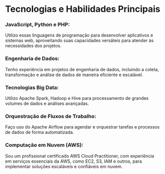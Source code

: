 # Tecnologias e Habilidades Principais

### JavaScript, Python e PHP: 
Utilizo essas linguagens de programação para desenvolver aplicativos e sistemas web, aproveitando suas capacidades versáteis para atender às necessidades dos projetos.

### Engenharia de Dados: 
Tenho experiência em projetos de engenharia de dados, incluindo a coleta, transformação e análise de dados de maneira eficiente e escalável.

### Tecnologias Big Data: 
Utilizo Apache Spark, Hadoop e Hive para processamento de grandes volumes de dados e análises avançadas.

### Orquestração de Fluxos de Trabalho: 
Faço uso do Apache Airflow para agendar e orquestrar tarefas e processos de dados de forma automatizada.

### Computação em Nuvem (AWS): 
Sou um profissional certificado AWS Cloud Practitioner, com experiência em serviços essenciais da AWS, como EC2, S3, IAM e outros, para implementar soluções escaláveis e confiáveis em nuvem.
